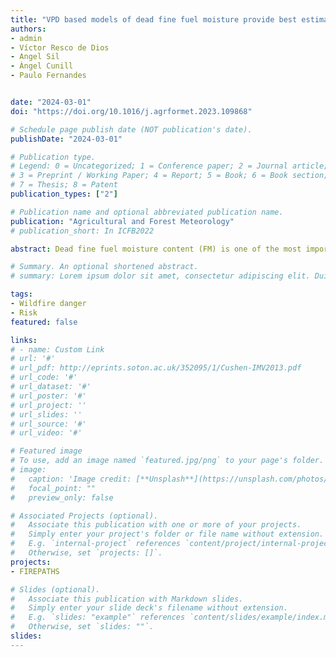 ```yaml
---
title: "VPD based models of dead fine fuel moisture provide best estimates in a global dataset"
authors:
- admin
- Víctor Resco de Dios
- Angel Sil
- Àngel Cunill
- Paulo Fernandes


date: "2024-03-01"
doi: "https://doi.org/10.1016/j.agrformet.2023.109868"

# Schedule page publish date (NOT publication's date).
publishDate: "2024-03-01"

# Publication type.
# Legend: 0 = Uncategorized; 1 = Conference paper; 2 = Journal article;
# 3 = Preprint / Working Paper; 4 = Report; 5 = Book; 6 = Book section;
# 7 = Thesis; 8 = Patent
publication_types: ["2"]

# Publication name and optional abbreviated publication name.
publication: "Agricultural and Forest Meteorology"
# publication_short: In ICFB2022

abstract: Dead fine fuel moisture content (FM) is one of the most important determinants of fire behavior. Fire scientists have attempted to effectively estimate FM for nearly a century, but we are still lacking broad scale evaluations of the different approaches for prediction. Here we tackle this problem by taking advantage or a recently compiled global fire behavior database (BONFIRE) gathering 1603 records of 1h (i.e., below 6 mm diameter or thickness) dead fuel moisture content from measurements before experimental fires. We compared the results of models routinely used by different agencies worldwide, empirical models, semi-mechanistic models and also non-linear and machine learning approaches based on either temperature and relative humidity or vapor pressure deficit (VPD). A semi-mechanistic model based on VPD showed the best performance across all FM ranges and a historical model developed in Australia (MK5) was additionally recommended for low fuel moisture estimations. We also observed significant differences in FM dynamics between vegetation types with FM in grasslands more responsive to changes in atmospheric dryness than woody ecosystems. The addition of computational complexity through machine learning is not recommended since the gain in model fit is small relative to the increase in complexity. Future research efforts should concentrate on predictions at low FM (over 10 percent) as this is the range most significant for fire behavior and where the poorest model performance was observed.

# Summary. An optional shortened abstract.
# summary: Lorem ipsum dolor sit amet, consectetur adipiscing elit. Duis posuere tellus ac convallis #placerat. Proin tincidunt magna sed ex sollicitudin condimentum.

tags:
- Wildfire danger
- Risk 
featured: false

links:
# - name: Custom Link
# url: '#'
# url_pdf: http://eprints.soton.ac.uk/352095/1/Cushen-IMV2013.pdf
# url_code: '#'
# url_dataset: '#'
# url_poster: '#'
# url_project: ''
# url_slides: ''
# url_source: '#'
# url_video: '#'

# Featured image
# To use, add an image named `featured.jpg/png` to your page's folder. 
# image:
#   caption: 'Image credit: [**Unsplash**](https://unsplash.com/photos/pLCdAaMFLTE)'
#   focal_point: ""
#   preview_only: false

# Associated Projects (optional).
#   Associate this publication with one or more of your projects.
#   Simply enter your project's folder or file name without extension.
#   E.g. `internal-project` references `content/project/internal-project/index.md`.
#   Otherwise, set `projects: []`.
projects:
- FIREPATHS

# Slides (optional).
#   Associate this publication with Markdown slides.
#   Simply enter your slide deck's filename without extension.
#   E.g. `slides: "example"` references `content/slides/example/index.md`.
#   Otherwise, set `slides: ""`.
slides:
---
```


